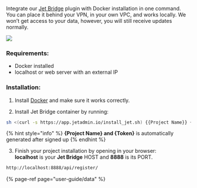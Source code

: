 [comment]: # ($page_title=Docker Installation)
[comment]: # ($page_description=Step-by-step guide to installation with Docker.)

Integrate our [Jet Bridge](jet-bridge-deployment/jet-admin) plugin with Docker installation in one command. You can place it behind your VPN, in your own VPC, and works locally. We won’t get access to your data, however, you will still receive updates normally.

![](https://gblobscdn.gitbook.com/assets%2F-LQ08RFAKZvFADEiXKFy%2F-MjZ3LfsU1ZReomd0nUz%2F-MjZCzj7QHzxHbxGWEjl%2Fimage.png?alt=media&token=18572d4a-ed7d-4210-b312-6538206b4298)

### Requirements:

* Docker installed
* localhost or web server with an external IP

### Installation:

1. Install [Docker](https://docs.docker.com/get-docker/) and make sure it works correctly.

2. Install Jet Bridge container by running: 

```bash
sh <(curl -s https://app.jetadmin.io/install_jet.sh) {{Project Name}} {{Token}}
```

{% hint style="info" %}
**{Project Name} and {Token}** is automatically generated after signed up
{% endhint %}

3.  Finish your project installation by opening in your browser:  
**localhost** is your **Jet Bridge** HOST and **8888** is its PORT.

```bash
http://localhost:8888/api/register/
```

{% page-ref page="user-guide/data" %}

